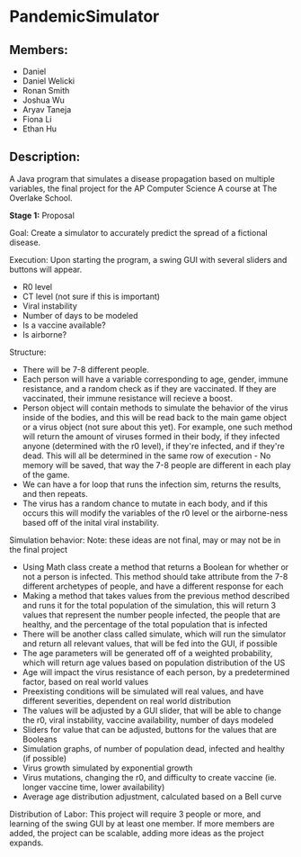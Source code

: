 # PandemicSimulator

## Members:

- Daniel
- Daniel Welicki
- Ronan Smith
- Joshua Wu
- Aryav Taneja
- Fiona Li
- Ethan Hu

## Description:

A Java program that simulates a disease propagation based on multiple variables, the final project for the AP Computer Science A course at The Overlake School.

**Stage 1:** Proposal

Goal: Create a simulator to accurately predict the spread of a fictional disease.

Execution: Upon starting the program, a swing GUI with several sliders and buttons will appear.

- R0 level
- CT level (not sure if this is important)
- Viral instability
- Number of days to be modeled
- Is a vaccine available?
- Is airborne?

Structure:

- There will be 7-8 different people.
- Each person will have a variable corresponding to age, gender, immune resistance, and a random check as if they are vaccinated. If they are vaccinated, their immune resistance will recieve a boost.
- Person object will contain methods to simulate the behavior of the virus inside of the bodies, and this will be read back to the main game object or a virus object (not sure about this yet). For example, one such method will return the amount of viruses formed in their body, if they infected anyone (determined with the r0 level), if they're infected, and if they're dead. This will all be determined in the same row of execution - No memory will be saved, that way the 7-8 people are different in each play of the game.
- We can have a for loop that runs the infection sim, returns the results, and then repeats.
- The virus has a random chance to mutate in each body, and if this occurs this will modify the variables of the r0 level or the airborne-ness based off of the inital viral instability.

Simulation behavior:
Note: these ideas are not final, may or may not be in the final project

- Using Math class create a method that returns a Boolean for whether or not a person is infected. This method should take attribute from the 7-8 different archetypes of people, and have a different response for each
- Making a method that takes values from the previous method described and runs it for the total population of the simulation, this will return 3 values that represent the number people infected, the people that are healthy, and the percentage of the total population that is infected
- There will be another class called simulate, which will run the simulator and return all relevant values, that will be fed into the GUI, if possible
- The age parameters will be generated off of a weighted probability, which will return age values based on population distribution of the US
- Age will impact the virus resistance of each person, by a predetermined factor, based on real world values
- Preexisting conditions will be simulated will real values, and have different severities, dependent on real world distribution
- The values will be adjusted by a GUI slider, that will be able to change the r0, viral instability, vaccine availability, number of days modeled
- Sliders for value that can be adjusted, buttons for the values that are Booleans
- Simulation graphs, of number of population dead, infected and healthy (if possible)
- Virus growth simulated by exponential growth
- Virus mutations, changing the r0, and difficulty to create vaccine (ie. longer vaccine time, lower availability)
- Average age distribution adjustment, calculated based on a Bell curve

Distribution of Labor:
This project will require 3 people or more, and learning of the swing GUI by at least one member.
If more members are added, the project can be scalable, adding more ideas as the project expands.
